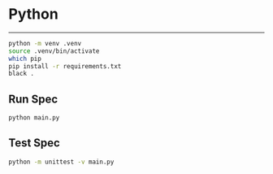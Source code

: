# Python

---

```bash
python -m venv .venv
source .venv/bin/activate
which pip
pip install -r requirements.txt
black .
```

## Run Spec

```bash
python main.py
```

## Test Spec

```bash
python -m unittest -v main.py 
```
